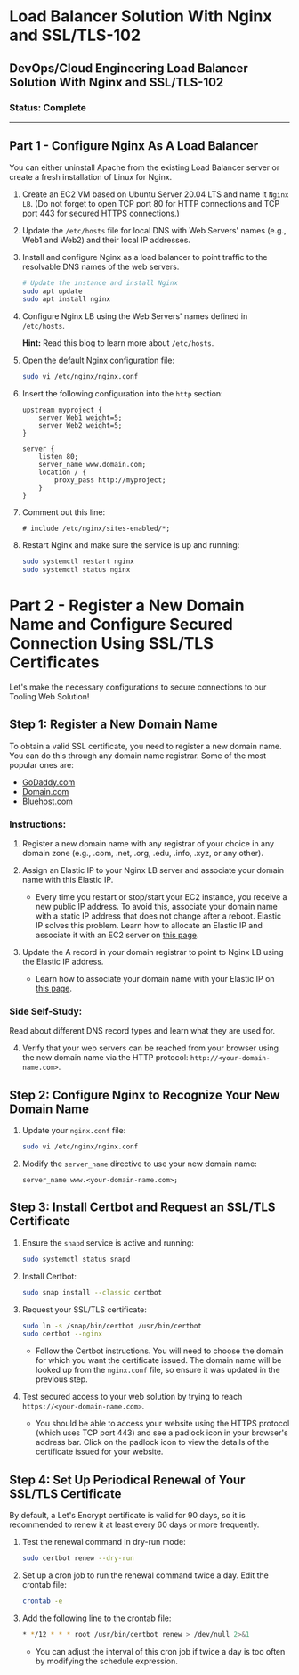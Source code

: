 # Load Balancer Solution With Nginx and SSL/TLS-102

## DevOps/Cloud Engineering Load Balancer Solution With Nginx and SSL/TLS-102

### Status: Complete

---

## Part 1 - Configure Nginx As A Load Balancer

You can either uninstall Apache from the existing Load Balancer server or create a fresh installation of Linux for Nginx.

1. Create an EC2 VM based on Ubuntu Server 20.04 LTS and name it `Nginx LB`. (Do not forget to open TCP port 80 for HTTP connections and TCP port 443 for secured HTTPS connections.)

2. Update the `/etc/hosts` file for local DNS with Web Servers' names (e.g., Web1 and Web2) and their local IP addresses.

3. Install and configure Nginx as a load balancer to point traffic to the resolvable DNS names of the web servers.

    ```bash
    # Update the instance and install Nginx
    sudo apt update
    sudo apt install nginx
    ```

4. Configure Nginx LB using the Web Servers' names defined in `/etc/hosts`.

    **Hint:** Read this blog to learn more about `/etc/hosts`.

5. Open the default Nginx configuration file:

    ```bash
    sudo vi /etc/nginx/nginx.conf
    ```

6. Insert the following configuration into the `http` section:

    ```nginx
    upstream myproject {
        server Web1 weight=5;
        server Web2 weight=5;
    }

    server {
        listen 80;
        server_name www.domain.com;
        location / {
            proxy_pass http://myproject;
        }
    }
    ```

7. Comment out this line:

    ```nginx
    # include /etc/nginx/sites-enabled/*;
    ```

8. Restart Nginx and make sure the service is up and running:

    ```bash
    sudo systemctl restart nginx
    sudo systemctl status nginx
    ```
# Part 2 - Register a New Domain Name and Configure Secured Connection Using SSL/TLS Certificates

Let's make the necessary configurations to secure connections to our Tooling Web Solution!

## Step 1: Register a New Domain Name

To obtain a valid SSL certificate, you need to register a new domain name. You can do this through any domain name registrar. Some of the most popular ones are:

- [GoDaddy.com](https://www.godaddy.com)
- [Domain.com](https://www.domain.com)
- [Bluehost.com](https://www.bluehost.com)

### Instructions:
1. Register a new domain name with any registrar of your choice in any domain zone (e.g., .com, .net, .org, .edu, .info, .xyz, or any other).
2. Assign an Elastic IP to your Nginx LB server and associate your domain name with this Elastic IP.

    - Every time you restart or stop/start your EC2 instance, you receive a new public IP address. To avoid this, associate your domain name with a static IP address that does not change after a reboot. Elastic IP solves this problem. Learn how to allocate an Elastic IP and associate it with an EC2 server on [this page](https://docs.aws.amazon.com/AWSEC2/latest/UserGuide/elastic-ip-addresses-eip.html).

3. Update the A record in your domain registrar to point to Nginx LB using the Elastic IP address.

    - Learn how to associate your domain name with your Elastic IP on [this page](https://docs.aws.amazon.com/Route53/latest/DeveloperGuide/routing-to-elastic-ip-address.html).

### Side Self-Study:
Read about different DNS record types and learn what they are used for.

4. Verify that your web servers can be reached from your browser using the new domain name via the HTTP protocol: `http://<your-domain-name.com>`.

## Step 2: Configure Nginx to Recognize Your New Domain Name

1. Update your `nginx.conf` file:

    ```bash
    sudo vi /etc/nginx/nginx.conf
    ```

2. Modify the `server_name` directive to use your new domain name:

    ```nginx
    server_name www.<your-domain-name.com>;
    ```

## Step 3: Install Certbot and Request an SSL/TLS Certificate

1. Ensure the `snapd` service is active and running:

    ```bash
    sudo systemctl status snapd
    ```

2. Install Certbot:

    ```bash
    sudo snap install --classic certbot
    ```

3. Request your SSL/TLS certificate:

    ```bash
    sudo ln -s /snap/bin/certbot /usr/bin/certbot
    sudo certbot --nginx
    ```

    - Follow the Certbot instructions. You will need to choose the domain for which you want the certificate issued. The domain name will be looked up from the `nginx.conf` file, so ensure it was updated in the previous step.

4. Test secured access to your web solution by trying to reach `https://<your-domain-name.com>`.

    - You should be able to access your website using the HTTPS protocol (which uses TCP port 443) and see a padlock icon in your browser's address bar. Click on the padlock icon to view the details of the certificate issued for your website.

## Step 4: Set Up Periodical Renewal of Your SSL/TLS Certificate

By default, a Let's Encrypt certificate is valid for 90 days, so it is recommended to renew it at least every 60 days or more frequently.

1. Test the renewal command in dry-run mode:

    ```bash
    sudo certbot renew --dry-run
    ```

2. Set up a cron job to run the renewal command twice a day. Edit the crontab file:

    ```bash
    crontab -e
    ```

3. Add the following line to the crontab file:

    ```bash
    * */12 * * * root /usr/bin/certbot renew > /dev/null 2>&1
    ```

    - You can adjust the interval of this cron job if twice a day is too often by modifying the schedule expression.
